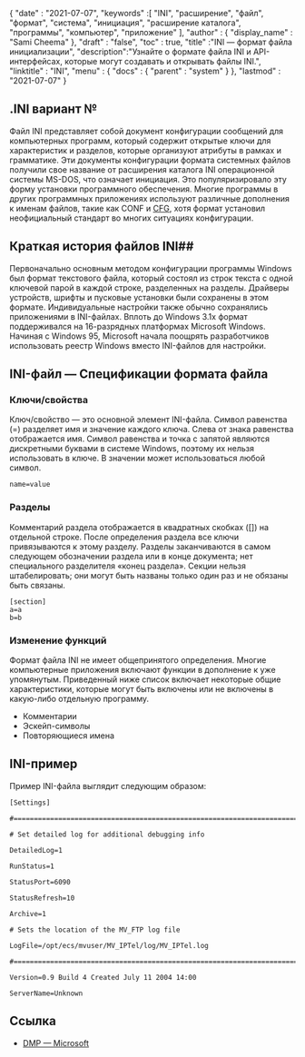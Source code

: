 {
  "date" : "2021-07-07",
  "keywords" :[ "INI", "расширение", "файл", "формат", "система", "инициация", "расширение каталога", "программы", "компьютер", "приложение" ],
  "author" : {
    "display_name" : "Sami Cheema"
},
  "draft" : "false",
  "toc" : true,
  "title" :"INI — формат файла инициализации",
  "description":"Узнайте о формате файла INI и API-интерфейсах, которые могут создавать и открывать файлы INI.",
  "linktitle" : "INI",
  "menu" : {
    "docs" : {
      "parent" : "system"
}
},
  "lastmod" : "2021-07-07"
}

## .INI вариант № ##

Файл INI представляет собой документ конфигурации сообщений для компьютерных программ, который содержит открытые ключи для характеристик и разделов, которые организуют атрибуты в рамках и грамматике. Эти документы конфигурации формата системных файлов получили свое название от расширения каталога INI операционной системы MS-DOS, что означает инициация. Это популяризировало эту форму установки программного обеспечения. Многие программы в других программных приложениях используют различные дополнения к именам файлов, такие как CONF и [CFG](/ru/system/cfg/), хотя формат установил неофициальный стандарт во многих ситуациях конфигурации.

## Краткая история файлов INI##

Первоначально основным методом конфигурации программы Windows был формат текстового файла, который состоял из строк текста с одной ключевой парой в каждой строке, разделенных на разделы. Драйверы устройств, шрифты и пусковые установки были сохранены в этом формате. Индивидуальные настройки также обычно сохранялись приложениями в INI-файлах.
Вплоть до Windows 3.1x формат поддерживался на 16-разрядных платформах Microsoft Windows. Начиная с Windows 95, Microsoft начала поощрять разработчиков использовать реестр Windows вместо INI-файлов для настройки.

## INI-файл — Спецификации формата файла

### Ключи/свойства ###

Ключ/свойство — это основной элемент INI-файла. Символ равенства (=) разделяет имя и значение каждого ключа. Слева от знака равенства отображается имя. Символ равенства и точка с запятой являются дискретными буквами в системе Windows, поэтому их нельзя использовать в ключе. В значении может использоваться любой символ.

```
name=value
```

### Разделы ###

Комментарий раздела отображается в квадратных скобках ([]) на отдельной строке. После определения раздела все ключи привязываются к этому разделу. Разделы заканчиваются в самом следующем обозначении раздела или в конце документа; нет специального разделителя «конец раздела». Секции нельзя штабелировать; они могут быть названы только один раз и не обязаны быть связаны.

```
[section]
a=a
b=b
```

### Изменение функций ###

Формат файла INI не имеет общепринятого определения. Многие компьютерные приложения включают функции в дополнение к уже упомянутым. Приведенный ниже список включает некоторые общие характеристики, которые могут быть включены или не включены в какую-либо отдельную программу.

* Комментарии
* Эскейп-символы
* Повторяющиеся имена


## INI-пример ##

Пример INI-файла выглядит следующим образом:

```
[Settings]
 
#======================================================================
 
# Set detailed log for additional debugging info
 
DetailedLog=1
 
RunStatus=1
 
StatusPort=6090
 
StatusRefresh=10
 
Archive=1
 
# Sets the location of the MV_FTP log file
 
LogFile=/opt/ecs/mvuser/MV_IPTel/log/MV_IPTel.log
 
#======================================================================
 
Version=0.9 Build 4 Created July 11 2004 14:00
 
ServerName=Unknown

```

## Ссылка ##

* [DMP — Microsoft](https://learn.microsoft.com/en-us/troubleshoot/windows-client/performance/read-small-memory-dump-file)

